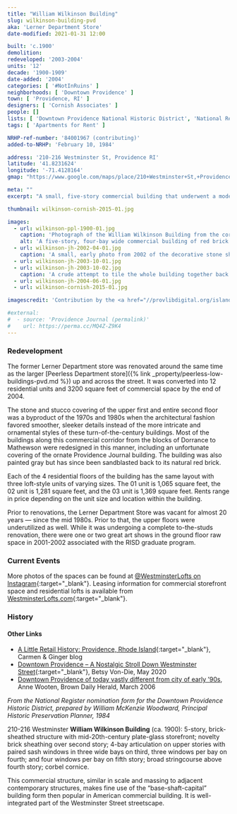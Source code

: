 ```yaml
---
title: "William Wilkinson Building"
slug: wilkinson-building-pvd
aka: 'Lerner Department Store'
date-modified: 2021-01-31 12:00

built: 'c.1900'
demolition: 
redeveloped: '2003-2004'
units: '12'
decade: '1900-1909'
date-added: '2004'
categories: [ '#NotInRuins' ]
neighborhoods: [ 'Downtown Providence' ]
town: [ 'Providence, RI' ]
designers: [ 'Cornish Associates' ]
people: []
lists: [ 'Downtown Providence National Historic District', 'National Register of Historic Places' ]
tags: [ 'Apartments for Rent' ]

NRHP-ref-number: '84001967 (contributing)'
added-to-NRHP: 'February 10, 1984'

address: '210-216 Westminster St, Providence RI'
latitude: '41.8231624'
longitude: '-71.4128164'
gmap: "https://www.google.com/maps/place/210+Westminster+St,+Providence,+RI+02903/@41.8231624,-71.4128164,18z/data=!4m5!3m4!1s0x89e44514750df80f:0x5c8d837e4b8327d0!8m2!3d41.8231065!4d-71.4120117"

meta: ""
excerpt: "A small, five-story commercial building that underwent a modern renovation into 12 apartments on a busy downtown street"

thumbnail: wilkinson-cornish-2015-01.jpg

images:
  - url: wilkinson-ppl-1900-01.jpg
    caption: 'Photograph of the William Wilkinson Building from the corner of Westminster Street and Eddy Street. The storefront is for Edward C. Almy & Co., advertising Ladies & Children’s Cloaks & Suits.'
    alt: 'A five-story, four-bay wide commercial building of red brick and stone. Ground-floor windows are large plate glass with steel columns and a central entrance on Westminster Street. Bay windows located on the front-right corner extended from the second story to the forth but have since been removed.'
  - url: wilkinson-jh-2002-04-01.jpg
    caption: 'A small, early photo from 2002 of the decorative stone sheating that covered half of the first and all of the second stories.'
  - url: wilkinson-jh-2003-10-01.jpg
  - url: wilkinson-jh-2003-10-02.jpg
    caption: 'A crude attempt to tile the whole building together back when digital cameras were a thing and phones with features that auto-stitched photos together didn’t exist'
  - url: wilkinson-jh-2004-06-01.jpg
  - url: wilkinson-cornish-2015-01.jpg

imagescredit: 'Contribution by the <a href="//provlibdigital.org/islandora/object/islandora%3A10592" target="_blank">Rhode Island Photo Collection</a>, Providence Public Library, and Cornish Associates'

#external:
#  - source: 'Providence Journal (permalink)'
#    url: https://perma.cc/MQ4Z-Z9K4
---
```


### Redevelopment

The former Lerner Department store was renovated around the same time as the larger [Peerless Department store]({% link _property/peerless-low-buildings-pvd.md %}) up and across the street. It was converted into 12 residential units and 3200 square feet of commercial space by the end of 2004. 

The stone and stucco covering of the upper first and entire second floor was a byproduct of the 1970s and 1980s when the architectural fashion favored smoother, sleeker details instead of the more intricate and ornamental styles of these turn-of-the-century buildings. Most of the buildings along this commercial corridor from the blocks of Dorrance to Mathewson were redesigned in this manner, including an unfortunate covering of the ornate Providence Journal building. The building was also painted gray but has since been sandblasted back to its natural red brick. 

Each of the 4 residential floors of the building has the same layout with three loft-style units of varying sizes. The 01 unit is 1,065 square feet, the 02 unit is 1,281 square feet, and the 03 unit is 1,369 square feet. Rents range in price depending on the unit size and location within the building.

Prior to renovations, the Lerner Department Store was vacant for almost 20 years — since the mid 1980s. Prior to that, the upper floors were underutilized as well. While it was undergoing a complete to-the-studs renovation, there were one or two great art shows in the ground floor raw space in 2001-2002 associated with the RISD graduate program.


### Current Events

More photos of the spaces can be found at [@WestminsterLofts on Instagram](//www.instagram.com/westminsterlofts/){:target="_blank"}. Leasing information for commercial storefront space and residential lofts is available from [WestminsterLofts.com](//westminsterlofts.com){:target="_blank"}.


### History

#### Other Links

+ [A Little Retail History: Providence, Rhode Island](//www.carmenandginger.com/2017/01/a-little-retail-history-providence.html){:target="_blank"}, Carmen & Ginger blog
+ [Downtown Providence – A Nostalgic Stroll Down Westminster Street](//www.consumergrouch.com/?p=8884){:target="_blank"}, Betsy Von-Die, May 2020
+ [Downtown Providence of today vastly different from city of early ’90s](//www.browndailyherald.com/2006/03/13/downtown-providence-of-today-vastly-different-from-city-of-early-90s/), Anne Wooten, Brown Daily Herald, March 2006

_From the National Register nomination form for the Downtown Providence Historic District, prepared by William McKenzie Woodward, Principal Historic Preservation Planner, 1984_

210-216 Westminster **William Wilkinson Building** (ca. 1900): 5-story, brick-sheathed structure with mid-20th-century plate-glass storefront; novelty brick sheathing over second story; 4-bay articulation on upper stories with paired sash windows in three wide bays on third, three windows per bay on fourth; and four windows per bay on fifth story; broad stringcourse above fourth story; corbel cornice.

This commercial structure, similar in scale and massing to adjacent contemporary structures, makes fine use of the “base-shaft-capital” building form then popular in American commercial building. It is well-integrated part of the Westminster Street streetscape.
